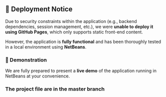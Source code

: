 ## 📢 Deployment Notice


Due to security constraints within the application (e.g., backend dependencies, session management, etc.), we were **unable to deploy it using GitHub Pages**, which only supports static front-end content.

However, the application is **fully functional** and has been thoroughly tested in a local environment using **NetBeans**.

### 🚀 Demonstration
We are fully prepared to present a **live demo** of the application running in NetBeans at your convenience.

### The project file are in the master branch
